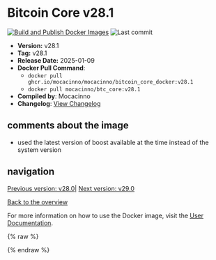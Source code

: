 # Bitcoin Core v28.1

[![Build and Publish Docker Images](https://github.com/mocacinno/bitcoin_core_docker/actions/workflows/build-and-publish.yml/badge.svg?branch=v28.1)](https://github.com/mocacinno/bitcoin_core_docker/actions/workflows/build-and-publish.yml)
![Last commit](https://badgen.net/github/last-commit/mocacinno/bitcoin_core_docker/v28.1)

- **Version:** v28.1
- **Tag:** v28.1
- **Release Date:** 2025-01-09
- **Docker Pull Command**:
  - `docker pull ghcr.io/mocacinno/mocacinno/bitcoin_core_docker:v28.1`
  - `docker pull mocacinno/btc_core:v28.1`
- **Compiled by**: Mocacinno
- **Changelog**: [View Changelog](https://github.com/bitcoin/bitcoin/blob/v28.1/doc/release-notes.md)

## comments about the image

- used the latest version of boost available at the time instead of the system version

## navigation

[Previous version: v28.0](./v28.0.md)| [Next version: v29.0](./v29.0.md)

[Back to the overview](./Readme.md)

For more information on how to use the Docker image, visit the [User Documentation](../userdocs/Readme.md).

<!-- Google tag (gtag.js) -->
{% raw %}
<script async src="https://www.googletagmanager.com/gtag/js?id=G-BPC6NC6FF9"></script>
<script>
  window.dataLayer = window.dataLayer || [];
  function gtag(){dataLayer.push(arguments);}
  gtag('js', new Date());
  gtag('config', 'G-BPC6NC6FF9');
</script>
{% endraw %}
